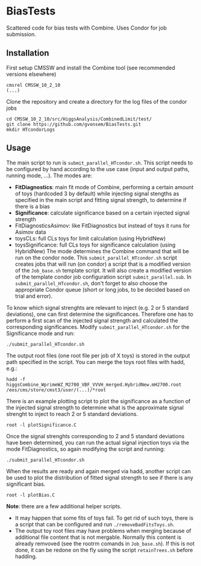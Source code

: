 # BiasTests
Scattered code for bias tests with Combine. Uses Condor for job submission.

## Installation
First setup CMSSW and install the Combine tool (see recommended versions elsewhere)

```
cmsrel CMSSW_10_2_10
(...)
```


Clone the repository and create a directory for the log files of the condor jobs

```
cd CMSSW_10_2_10/src/HiggsAnalysis/CombinedLimit/test/
git clone https://github.com/gvonsem/BiasTests.git
mkdir HTcondorLogs
```

## Usage
The main script to run is `submit_parallel_HTcondor.sh`. This script needs to be configured by hand according to the use case (input and output paths, running mode, ...). 
The modes are:
- **FitDiagnostics**: main fit mode of Combine, performing a certain amount of toys (hardcoded 3 by default) while injecting signal stengths as specified in the main script and fitting signal strength, to determine if there is a bias
- **Significance**: calculate significance based on a certain injected signal strength
- FitDiagnosticsAsimov: like FitDiagnostics but instead of toys it runs for Asimov data
- toysCLs: full CLs toys for limit calculation (using HybridNew)
- toysSignificance: full CLs toys for significance calculation (using HybridNew)
The mode determines the Combine command that will be run on the condor node.
This `submit_parallel_HTcondor.sh` script creates jobs that will run (on condor) a script that is a modified version of the `Job_base.sh` template script. It will also create a modified version of the template condor job configuration script `submit_parallel.sub`. In `submit_parallel_HTcondor.sh`, don't forget to also choose the appropriate Condor queue (short or long jobs, to be decided based on trial and error).

To know which signal strenghts are relevant to inject (e.g. 2 or 5 standard deviations), one can first determine the significances. Therefore one has to perform a first scan of the injected signal strength and calculated the corresponding significances. Modify `submit_parallel_HTcondor.sh` for the Significance mode and run:
```
./submit_parallel_HTcondor.sh
```

The output root files (one root file per job of X toys) is stored in the output path specified in the script. You can merge the toys root files with hadd, e.g.:
```
hadd -f higgsCombine_WprimeWZ_M2700_VBF_VVVH_merged.HybridNew.mH2700.root /eos/cms/store/cmst3/user/(...)/*root
```
There is an example plotting script to plot the significance as a function of the injected signal strength to determine what is the approximate signal strenght to inject to reach 2 or 5 standard deviations.
```
root -l plotSignificance.C
```

Once the signal strenghts corresponding to 2 and 5 standard deviations have been determined, you can run the actual signal injection toys via the mode FitDiagnostics, so again modifying the script and running:
```
./submit_parallel_HTcondor.sh
```

When the results are ready and again merged via hadd, another script can be used to plot the distribution of fitted signal strength to see if there is any significant bias. 
```
root -l plotBias.C
```

**Note**: there are a few additional helper scripts.
- It may happen that some fits of toys fail. To get rid of such toys, there is a script that can be configured and run `./removeBadFitsToys.sh`.
- The output toy root files may have problems when merging because of additional file content that is not mergable. Normally this content is already remvoved (see the rootrm comands in `Job_base.sh`). If this is not done, it can be redone on the fly using the script `retainTrees.sh` before hadding.





